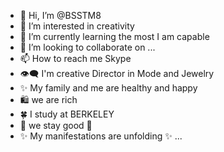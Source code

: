 - 👋 Hi, I’m @BSSTM8
- 👀 I’m interested in creativity
- 🌱 I’m currently learning the most I am capable 
- 💞️ I’m looking to collaborate on ...
- 📫 How to reach me Skype
- 👁️‍🗨️ I'm creative Director in Mode and Jewelry 
- ✨ My family and me are healthy and happy
- 🛍️ we are rich 
- 🍀 I study at BERKELEY
- 🦋 we stay good 🦋
- ✨ My manifestations are unfolding ✨
...

<!---
BSSTM8/BSSTM8 is a ✨ special ✨ repository because its `README.md` (this file) appears on your GitHub profile.
You can click the Preview link to take a look at your changes.
--->
